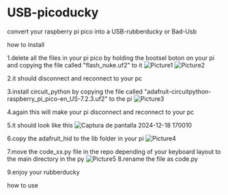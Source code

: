 # USB-picoducky
convert your raspberry pi pico into a USB-rubberducky or Bad-Usb

how to install

1.delete all the files in your pi pico by holding the bootsel boton on your pi and copying the file called "flash_nuke.uf2" to it
![Picture1](https://github.com/user-attachments/assets/9926801f-526b-44c8-9af4-f6385d44e13f)
![Picture2](https://github.com/user-attachments/assets/525eca39-98e1-4f3e-84e3-53f224f58b66)

2.it should disconnect and reconnect to your pc

3.install circuit_python by copying the file called "adafruit-circuitpython-raspberry_pi_pico-en_US-7.2.3.uf2" to the pi
![Picture3](https://github.com/user-attachments/assets/88ccb823-a481-4c44-bdfd-284210af6c5c)

4.again this will make your pi disconnect and reconnect to your pc

5.it should look like this
![Captura de pantalla 2024-12-18 170010](https://github.com/user-attachments/assets/29099abd-cfe9-4a08-940f-c12b69e62435)

6.copy the adafruit_hid to the lib folder in your pi 
![Picture4](https://github.com/user-attachments/assets/8dc5290d-25e2-43a4-b7f7-0dbaa2da5b51)


7.move the code_xx.py file in the repo depending of your keyboard layout to the main directory in the py
![Picture5](https://github.com/user-attachments/assets/046d1377-eac6-4a28-947c-6cfedfdecd48)
8.rename the file as code.py

9.enjoy your rubberducky

how to use
